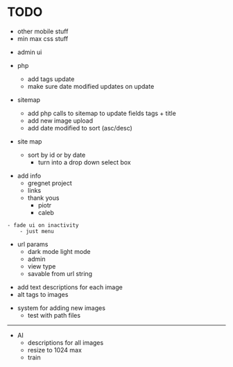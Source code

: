 # TODO
<!-- - favicon -->
<!-- - some sort of second blip/hand
    - think of some other ideas -->

- other mobile stuff
- min max css stuff

<!-- - move styles to styles folder -->

<!-- - maybe bug in transition on mac chrome? -->

- admin ui
    <!-- - go through images sequentially -->
    <!-- - next and back -->
    <!-- - check box control -->
    <!-- - add a way to add 'captions/titles' -->
    <!-- - add a way to export the current db -->


- php
    - add tags update
    - make sure date modified updates on update

- sitemap
    - add php calls to sitemap to update fields tags + title
    - add new image upload
    - add date modified to sort (asc/desc)

- site map
    <!-- - select all -->
    <!-- - edit tags with field -->
    - sort by id or by date
        - turn into a drop down select box
<!-- - add ui for selecting photos in sitemap and a way to output selected datas -->

- add info
    - gregnet project
    - links
    - thank yous
        - piotr
        - caleb
<!-- - make menu design better
    - ? polish up ?
    - menu icon instead of text? -->
    - fade ui on inactivity
        - just menu

<!-- - remove console logs -->

- url params
    - dark mode light mode
    - admin
    - view type
    - savable from url string

<!-- - hash
    - test results of random hash
    - break hash out into a single function that takes numbers
    - try having hash based on a text block and start by choosing characters out of it 'A760BCDEF$#Q;etc' -->

- add text descriptions for each image
- alt tags to images

<!-- - add image dimensions to sitemap -->

<!-- - other views
    - not a circle
        - fill window
        - fit inside window -->

- system for adding new images
    <!-- - load multiple json from list and merge them -->
    <!-- - also load images based on which json they're from. json sets the base folder path -->
    - test with path files

<!-- - update and break out styles from main styles -->
<!-- - break apart js from lib and non page specific -->


<!-- - fix text size on phone if very narrow but tall -->




<!-- - tag 'lifestyle' images -->


-------------------------------------------

- AI
    - descriptions for all images
    - resize to 1024 max
    - train